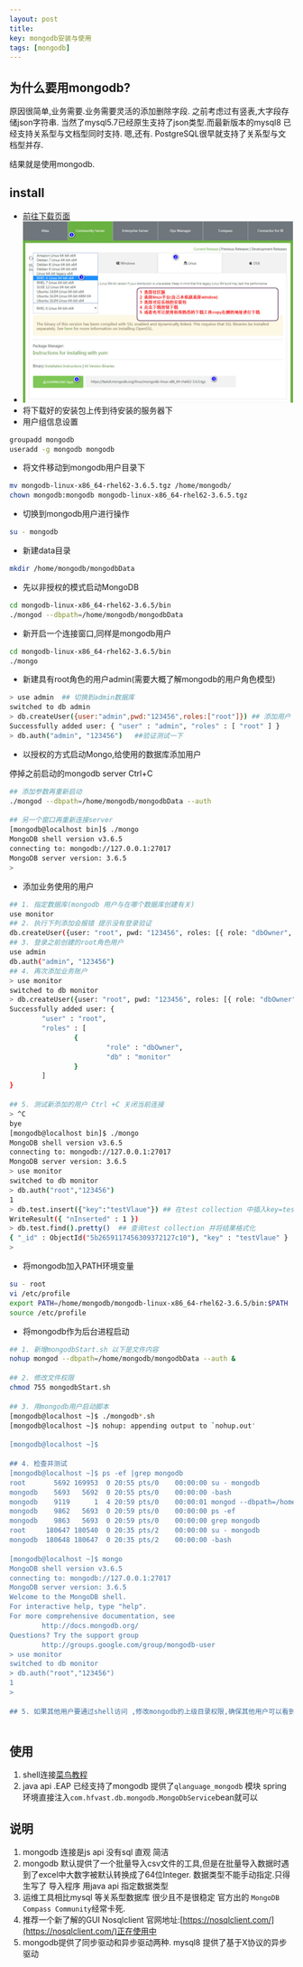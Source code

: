 ```yaml
---
layout: post
title: 
key: mongodb安装与使用
tags: [mongodb]
---
```


## 为什么要用mongodb?

原因很简单,业务需要.业务需要灵活的添加删除字段. 之前考虑过有竖表,大字段存储json字符串.
当然了mysql5.7已经原生支持了json类型.而最新版本的mysql8 已经支持关系型与文档型同时支持.
嗯,还有. PostgreSQL很早就支持了关系型与文档型并存.

结果就是使用mongodb.

## install

* [前往下载页面](https://www.mongodb.com/download-center?jmp=nav#community)
* ![下载说明页面](/images/mongodb/2018-06-17_200303.jpg)
* 将下载好的安装包上传到待安装的服务器下
* 用户组信息设置

```bash
groupadd mongodb
useradd -g mongodb mongodb
```

* 将文件移动到mongodb用户目录下
```bash
mv mongodb-linux-x86_64-rhel62-3.6.5.tgz /home/mongodb/
chown mongodb:mongodb mongodb-linux-x86_64-rhel62-3.6.5.tgz
```
* 切换到mongodb用户进行操作
```bash
su - mongodb
```
* 新建data目录

```bash
mkdir /home/mongodb/mongodbData
```
* 先以非授权的模式启动MongoDB

```bash
cd mongodb-linux-x86_64-rhel62-3.6.5/bin
./mongod --dbpath=/home/mongodb/mongodbData
```

* 新开启一个连接窗口,同样是mongodb用户
```bash
cd mongodb-linux-x86_64-rhel62-3.6.5/bin
./mongo
```

* 新建具有root角色的用户admin(需要大概了解mongodb的用户角色模型)

```bash
> use admin  ## 切换到admin数据库
switched to db admin
> db.createUser({user:"admin",pwd:"123456",roles:["root"]}) ## 添加用户
Successfully added user: { "user" : "admin", "roles" : [ "root" ] }
> db.auth("admin", "123456")   ##验证测试一下
```

* 以授权的方式启动Mongo,给使用的数据库添加用户

停掉之前启动的mongodb server Ctrl+C
```bash
## 添加参数再重新启动
./mongod --dbpath=/home/mongodb/mongodbData --auth

## 另一个窗口再重新连接server
[mongodb@localhost bin]$ ./mongo
MongoDB shell version v3.6.5
connecting to: mongodb://127.0.0.1:27017
MongoDB server version: 3.6.5
> 

```

* 添加业务使用的用户

```bash
## 1. 指定数据库(mongodb 用户与在哪个数据库创建有关)
use monitor
## 2. 执行下列添加会报错 提示没有登录验证
db.createUser({user: "root", pwd: "123456", roles: [{ role: "dbOwner", db: "monitor" }]})
## 3. 登录之前创建的root角色用户
use admin
db.auth("admin", "123456")
## 4. 再次添加业务账户
> use monitor
switched to db monitor
> db.createUser({user: "root", pwd: "123456", roles: [{ role: "dbOwner", db: "monitor" }]})
Successfully added user: {
        "user" : "root",
        "roles" : [
                {
                        "role" : "dbOwner",
                        "db" : "monitor"
                }
        ]
}

## 5. 测试新添加的用户 Ctrl +C 关闭当前连接
> ^C
bye
[mongodb@localhost bin]$ ./mongo
MongoDB shell version v3.6.5
connecting to: mongodb://127.0.0.1:27017
MongoDB server version: 3.6.5
> use monitor
switched to db monitor
> db.auth("root","123456")
1
> db.test.insert({"key":"testVlaue"}) ## 在test collection 中插入key=testValue
WriteResult({ "nInserted" : 1 })
> db.test.find().pretty()  ## 查询test collection 并将结果格式化
{ "_id" : ObjectId("5b2659117456309372127c10"), "key" : "testVlaue" }
> 

```

* 将mongodb加入PATH环境变量

```bash
su - root
vi /etc/profile
export PATH=/home/mongodb/mongodb-linux-x86_64-rhel62-3.6.5/bin:$PATH
source /etc/profile
```

* 将mongodb作为后台进程启动
```bash
## 1. 新增mongodbStart.sh 以下是文件内容
nohup mongod --dbpath=/home/mongodb/mongodbData --auth &

## 2. 修改文件权限
chmod 755 mongodbStart.sh

## 3. 用mongodb用户启动脚本
[mongodb@localhost ~]$ ./mongodb*.sh
[mongodb@localhost ~]$ nohup: appending output to `nohup.out'

[mongodb@localhost ~]$ 

## 4. 检查并测试
[mongodb@localhost ~]$ ps -ef |grep mongodb
root       5692 169953  0 20:55 pts/0    00:00:00 su - mongodb
mongodb    5693   5692  0 20:55 pts/0    00:00:00 -bash
mongodb    9119      1  4 20:59 pts/0    00:00:01 mongod --dbpath=/home/mongodb/mongodbData --auth
mongodb    9862   5693  0 20:59 pts/0    00:00:00 ps -ef
mongodb    9863   5693  0 20:59 pts/0    00:00:00 grep mongodb
root     180647 180540  0 20:35 pts/2    00:00:00 su - mongodb
mongodb  180648 180647  0 20:35 pts/2    00:00:00 -bash

[mongodb@localhost ~]$ mongo
MongoDB shell version v3.6.5
connecting to: mongodb://127.0.0.1:27017
MongoDB server version: 3.6.5
Welcome to the MongoDB shell.
For interactive help, type "help".
For more comprehensive documentation, see
        http://docs.mongodb.org/
Questions? Try the support group
        http://groups.google.com/group/mongodb-user
> use monitor
switched to db monitor
> db.auth("root","123456")
1
> 

## 5. 如果其他用户要通过shell访问 ,修改mongodb的上级目录权限,确保其他用户可以看到他并且有权限执行它



```


## 使用

1. shell连接[菜鸟教程](http://www.runoob.com/mongodb/mongodb-tutorial.html)
2. java api .EAP 已经支持了mongodb 提供了`qlanguage_mongodb` 模块 spring环境直接注入`com.hfvast.db.mongodb.MongoDbService`bean就可以

## 说明

1. mongodb 连接是js api 没有sql 直观 简洁
2. mongodb 默认提供了一个批量导入csv文件的工具,但是在批量导入数据时遇到了excel中大数字被默认转换成了64位Integer. 数据类型不能手动指定.只得生写了 导入程序 用java api 指定数据类型
3. 运维工具相比mysql 等关系型数据库 很少且不是很稳定 官方出的 `MongoDB Compass Community`经常卡死.
4. 推荐一个新了解的GUI Nosqlclient 官网地址:[https://nosqlclient.com/](https://nosqlclient.com/)正在使用中
5. mongodb提供了同步驱动和异步驱动两种. mysql8 提供了基于X协议的异步驱动